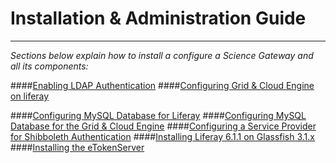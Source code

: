 Installation & Administration Guide
=
-------------------------------------------

*Sections below explain how to install a configure a Science Gateway and all its components:* 

####[Enabling LDAP Authentication](config-ldap-in-liferay.md)
####[Configuring Grid & Cloud Engine on liferay](config-grid-and-cloud-engine.md)
<!--####[Upgrading Grid & Cloud Engine from 1.4.21 to 1.5.1](upgrade-grid-and-cloud-engine.md)-->
####[Configuring MySQL Database for Liferay](config-lportal-in-mysql.md)
####[Configuring MySQL Database for the Grid & Cloud Engine](config-user-tracking-db-in-mysql.md)
####[Configuring a Service Provider for Shibboleth Authentication](config-shibboleth-sp.md) 
####[Installing Liferay 6.1.1 on Glassfish 3.1.x](install-liferay.611.md)
####[Installing the eTokenServer](install-etokenserver.md)
